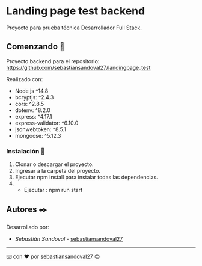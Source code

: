 # Landing page test backend

Proyecto para prueba técnica Desarrollador Full Stack.

## Comenzando 🚀

Proyecto backend para el repositorio: https://github.com/sebastiansandoval27/landingpage_test

Realizado con:

- Node js ^14.8
- bcryptjs: ^2.4.3
- cors: ^2.8.5
- dotenv: ^8.2.0
- express: ^4.17.1
- express-validator: ^6.10.0
- jsonwebtoken: ^8.5.1
- mongoose: ^5.12.3

### Instalación 🔧

1. Clonar o descargar el proyecto.
2. Ingresar a la carpeta del proyecto.
3. Ejecutar npm install para instalar todas las dependencias.
4. - Ejecutar : npm run start

## Autores ✒️

Desarrollado por:

- _Sebastián Sandoval_ - [sebastiansandoval27](https://github.com/sebastiansandoval27)

---

⌨️ con ❤️ por [sebastiansandoval27](https://github.com/sebastiansandoval27) 😊
